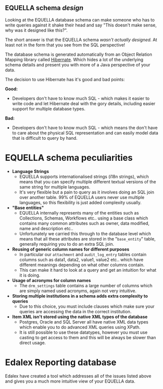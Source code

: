## EQUELLA schema *design*

Looking at the EQUELLA database schema can make someone who has to write queries against it 
shake their head and say "This doesn't make sense, why was it designed like this?".

The short answer is that the EQUELLA schema *wasn't actually designed.* At least not in the 
form that you see from the SQL perspective!

The database schema is generated automatically from an Object Relation Mapping library 
called [Hibernate](http://hibernate.org/orm/). Which hides a lot of the underlying schema 
details and present you with more of a Java perspective of your data.

The decision to use Hibernate has it's good and bad points:

**Good:**

-   Developers don't have to know much SQL - which makes it easier to write code and 
let Hibernate deal with the gory details, including easier support for multiple database types.

**Bad:**

-   Developers don't have to know much SQL - which means the don't have to care 
about the physical SQL representation and can easily model data that is difficult to query by hand.

EQUELLA schema peculiarities
============================

-   **Language Strings**
    -   EQUELLA supports internationalised strings (i18n strings), which means that you can specify multiple different textual versions of the same string for multiple languages.
    -   It's very flexible but a pain to query as it involves doing an SQL join over another table. 99% of EQUELLA users never use multiple languages, so this flexibility is just added complexity usually.
-   **"Base entities"**
    -   EQUELLA internally represents many of the entities such as Collections, Schemas, Workflows etc.. using a base class which contains many common attributes such as owner, data modified, name and description etc..
    -   Unfortunately we carried this through to the database level which means that all these attributes are stored in the "`base_entity`" table, generally requiring you to do an extra SQL join.
-   **Reusing of generic column names for different purposes**
    -   In particular our `attachment` and `audit_log_entry` tables contain columns such as data1, data2, value1, value2 etc.. which have different meanings depending on what other columns contain.
    -   This can make it hard to look at a query and get an intuition for what it is doing.
-   **Usage of acronyms for column names**
    -   The `drm_settings` table contains a large number of columns which are simply named used acronyms, again not very intuitive. 
-   **Storing multiple institutions in a schema adds extra complexity to queries**
    -   Due to this choice, you must include clauses which make sure your queries are accessing the data in the correct institution.
-   **Item XML isn't stored using the native XML types of the database**
    -   Postgres, Oracle and SQL Server all have native XML data types which enable you to do advanced XML queries using XPath.
    -   It is still possible to use these datatypes, however you must use casting to get access to them and this will be always be slower than direct usage.

Edalex Reporting database
=========================

Edalex have created a tool which addresses all of the issues listed above and gives you a 
much more intuitive view of your EQUELLA data. 
